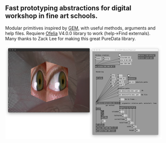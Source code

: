 ## Fast prototyping abstractions for digital workshop in fine art schools.

Modular primitives inspired by [GEM](https://puredata.info/downloads/gem), with useful methods, arguments and help files.
Requiere [Ofelia](https://github.com/cuinjune/Ofelia) V4.0.0 library to work (help->Find externals).
Many thanks to Zack Lee for making this great PureData library.

![alt text](data/screen.png)
